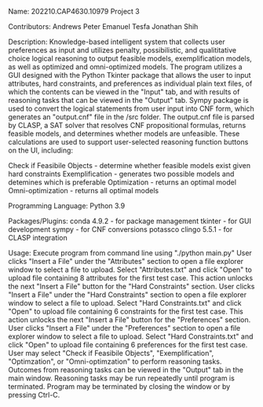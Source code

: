 Name: 202210.CAP4630.10979 Project 3

Contributors:
Andrews Peter
Emanuel Tesfa
Jonathan Shih

Description: 
Knowledge-based intelligent system that collects user preferences as input and utilizes penalty, possibilistic, and qualititative choice logical reasoning to output feasible models, exemplification models, as well as optimized and omni-optimized models. The program utilizes a GUI designed with the Python Tkinter package that allows the user to input attributes, hard constraints, and preferences as individual plain text files, of which the contents can be viewed in the "Input" tab, and with results of reasoning tasks that can be viewed in the "Output" tab. Sympy package is used to convert the logical statements from user input into CNF form, which generates an "output.cnf" file in the /src folder. The output.cnf file is parsed by CLASP, a SAT solver that resolves CNF propositional formulas, returns feasible models, and determines whether models are unfeasible. These calculations are used to support user-selected reasoning function buttons on the UI, including:

Check if Feasibile Objects - determine whether feasible models exist given hard constraints
Exemplification - generates two possible models and detemines which is preferable
Optimization - returns an optimal model
Omni-optimization - returns all optimal models

Programming Language: Python 3.9

Packages/Plugins: 
conda 4.9.2 - for package management
tkinter - for GUI development
sympy - for CNF conversions
potassco clingo 5.5.1 - for CLASP integration

Usage:
Execute program from command line using "./python main.py"
User clicks "Insert a File" under the "Attributes" section to open a file explorer window to select a file to upload.
Select "Attributes.txt" and click "Open" to upload file containing 8 attributes for the first test case.
This action unlocks the next "Insert a File" button for the "Hard Constraints" section.
User clicks "Insert a File" under the "Hard Constraints" section to open a file explorer window to select a file to upload.
Select "Hard Constraints.txt" and click "Open" to upload file containing 6 constraints for the first test case. 
This action unlocks the next "Insert a File" button for the "Preferences" section.
User clicks "Insert a File" under the "Preferences" section to open a file explorer window to select a file to upload.
Select "Hard Constraints.txt" and click "Open" to upload file containing 6 preferences for the first test case.
User may select "Check if Feasibile Objects", "Exemplification", "Optimzation", or "Omni-optimzation" to perform reasoning tasks.
Outcomes from reasoning tasks can be viewed in the "Output" tab in the main window.
Reasoning tasks may be run repeatedly until program is terminated.
Program may be terminated by closing the window or by pressing Ctrl-C.

